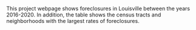 This project webpage shows foreclosures in Louisville between the years 2016-2020. In addition, the table shows the census tracts and neighborhoods with the largest rates of foreclosures. 
